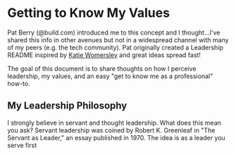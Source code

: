 # Getting to Know My Values

Pat Berry (@build.com) introduced me to this concept and I thought...I've shared this info in other avenues but not in a widespread channel with many of my peers (e.g. the tech community). Pat originally created a Leadership README inspired by [Katie Womersley](https://medium.com/@kawomersley/why-and-how-to-share-your-manager-readme-plus-heres-mine-8a4fe188ee1b) and great ideas spread fast!

The goal of this document is to share thoughts on how I perceive leadership, my values, and an easy "get to know me as a professional" how-to. 



## My Leadership Philosophy 

I strongly believe in servant and thought leadership. What does this mean you ask? Servant leadership was coined by Robert K. Greenleaf in "The Servant as Leader," an essay published in 1970. The idea is as a leader you serve first


